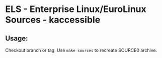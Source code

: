 # ELS - Enterprise Linux/EuroLinux Sources - kaccessible
 
## Usage:
  Checkout branch or tag. Use `make sources` to recreate  SOURCE0 archive.
